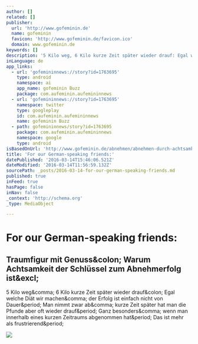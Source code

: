 ```yaml
---
author: []
related: []
publisher:
  url: 'http://www.gofeminin.de'
  name: gofeminin
  favicon: 'http://www.gofeminin.de/favicon.ico'
  domain: www.gofeminin.de
keywords: []
description: '5 Kilo weg, 6 Kilo kurze Zeit später wieder drauf: Egal welche Diät wir machen, der Erfolg ist einfach nicht von Dauer. Man nimmt zwar ab, kurze Zeit später hat man die Pfunde aber oft wieder drauf. Ganz besonders, wenn man innerhalb eines kurzen Zeitraums abgenommen hat. Das ist mehr als frustrierend.'
inLanguage: de
app_links:
  - url: 'gofemininnews://story?id=1763695'
    type: android
    namespace: ai
    app_name: gofeminin Buzz
    package: com.aufeminin.aufemininnews
  - url: 'gofemininnews://story?id=1763695'
    namespace: twitter
    type: googleplay
    id: com.aufeminin.aufemininnews
    name: gofeminin Buzz
  - path: gofemininnews/story?id=1763695
    package: com.aufeminin.aufemininnews
    namespace: google
    type: android
isBasedOnUrl: 'http://www.gofeminin.de/abnehmen/abnehmen-durch-achtsamkeit-s1763695.html'
title: 'For our German-speaking friends:'
datePublished: '2016-03-14T15:46:06.521Z'
dateModified: '2016-03-14T11:56:59.132Z'
sourcePath: _posts/2016-03-14-for-our-german-speaking-friends.md
published: true
inFeed: true
hasPage: false
inNav: false
_context: 'http://schema.org'
_type: MediaObject

---
```

# For our German-speaking friends:

<article style=""><h1>Traumfigur mit Genuss&amp;colon; Warum Achtsamkeit der Schlüssel zum Abnehmerfolg ist&amp;excl;</h1><p>5 Kilo weg&amp;comma; 6 Kilo kurze Zeit später wieder drauf&amp;colon; Egal welche Diät wir machen&amp;comma; der Erfolg ist einfach nicht von Dauer&amp;period; Man nimmt zwar ab&amp;comma; kurze Zeit später hat man die Pfunde aber oft wieder drauf&amp;period; Ganz besonders&amp;comma; wenn man innerhalb eines kurzen Zeitraums abgenommen hat&amp;period; Das ist mehr als frustrierend&amp;period;</p><img src="http://imworld.aufeminin.com/story/20160302/-872453_w1020h450c1cx343cy238.jpg" /></article>